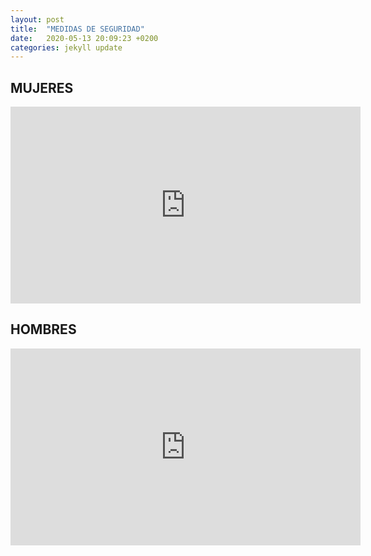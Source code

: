 ```yaml
---
layout: post
title:  "MEDIDAS DE SEGURIDAD"
date:   2020-05-13 20:09:23 +0200
categories: jekyll update
---
```


## MUJERES
<iframe width="560" height="315" src="https://www.youtube.com/embed/OWOjA8XPKcY" frameborder="0" allow="accelerometer; autoplay; encrypted-media; gyroscope; picture-in-picture" allowfullscreen></iframe>

## HOMBRES
<iframe width="560" height="315" src="https://www.youtube.com/embed/IC9Go4xVgdU" frameborder="0" allow="accelerometer; autoplay; encrypted-media; gyroscope; picture-in-picture" allowfullscreen></iframe>
